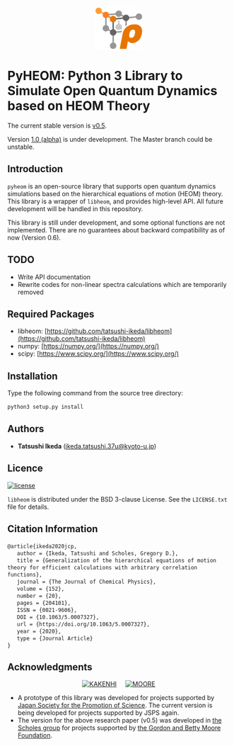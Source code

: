 <p align="center">
    <img src="https://raw.githubusercontent.com/tatsushi-ikeda/libheom/master/etc/libheom_logo_simple.svg" alt="LibHEOM" height=96>
</p>

# PyHEOM: Python 3 Library to Simulate Open Quantum Dynamics based on HEOM Theory

The current stable version is [v0.5](https://github.com/tatsushi-ikeda/libheom/tree/v0.5).

Version [1.0 (alpha)](https://github.com/tatsushi-ikeda/libheom/tree/develop) is under development.
The Master branch could be unstable.

## Introduction

`pyheom` is an open-source library that supports open quantum dynamics simulations based on the hierarchical equations of motion (HEOM) theory.
This library is a wrapper of `libheom`, and provides high-level API.
All future development will be handled in this repository.

This library is still under development, and some optional functions are not implemented.
There are no guarantees about backward compatibility as of now (Version 0.6).

## TODO

-   Write API documentation
-   Rewrite codes for non-linear spectra calculations which are temporarily removed

## Required Packages

-   libheom:
    [https://github.com/tatsushi-ikeda/libheom](https://github.com/tatsushi-ikeda/libheom)
-   numpy:
    [https://numpy.org/](https://numpy.org/)
-   scipy:
    [https://www.scipy.org/](https://www.scipy.org/)

## Installation

Type the following command from the source tree directory:

```bash
python3 setup.py install
```

## Authors
* **Tatsushi Ikeda** (ikeda.tatsushi.37u@kyoto-u.jp)

## Licence
[![license](https://img.shields.io/badge/license-New%20BSD-blue.svg)](http://en.wikipedia.org/wiki/BSD_licenses#3-clause_license_.28.22Revised_BSD_License.22.2C_.22New_BSD_License.22.2C_or_.22Modified_BSD_License.22.29)

`libheom` is distributed under the BSD 3-clause License. See the `LICENSE.txt` file for details.

## Citation Information

```Plain Text
@article{ikeda2020jcp,
   author = {Ikeda, Tatsushi and Scholes, Gregory D.},
   title = {Generalization of the hierarchical equations of motion theory for efficient calculations with arbitrary correlation functions},
   journal = {The Journal of Chemical Physics},
   volume = {152},
   number = {20},
   pages = {204101},
   ISSN = {0021-9606},
   DOI = {10.1063/5.0007327},
   url = {https://doi.org/10.1063/5.0007327},
   year = {2020},
   type = {Journal Article}
}
```

## Acknowledgments

<p align="center">
    <a href="https://www.jsps.go.jp/"><img src="https://www.jsps.go.jp/j-grantsinaid/06_jsps_info/g_120612/data/whiteKAKENHIlogoM_jp.jpg" alt="KAKENHI" height=48 hspace=8></a>
    <a href="https://www.moore.org/"><img src="https://www.moore.org/docs/default-source/Grantee-Resources/foundation-logos/moore-logo-color.jpg?sfvrsn=2" alt="MOORE" height=48 hspace=8></a>
</p>

-   A prototype of this library was developed for projects supported by [Japan Society for the Promotion of Science](https://www.jsps.go.jp/). 
    The current version is being developed for projects supported by JSPS again.
-   The version for the above research paper (v0.5) was developed in [the Scholes group](http://chemlabs.princeton.edu/scholes/) for projects supported by [the Gordon and Betty Moore Foundation](https://www.moore.org/).

